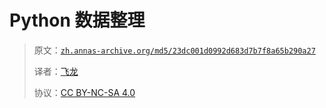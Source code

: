 # Python 数据整理

> 原文：[`zh.annas-archive.org/md5/23dc001d0992d683d7b7f8a65b290a27`](https://zh.annas-archive.org/md5/23dc001d0992d683d7b7f8a65b290a27)
> 
> 译者：[飞龙](https://github.com/wizardforcel)
> 
> 协议：[CC BY-NC-SA 4.0](http://creativecommons.org/licenses/by-nc-sa/4.0/)